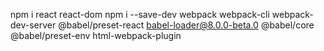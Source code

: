 npm i react react-dom
npm i --save-dev
 webpack webpack-cli
  webpack-dev-server
   @babel/preset-react
    babel-loader@8.0.0-beta.0
     @babel/core
      @babel/preset-env
       html-webpack-plugin